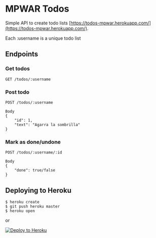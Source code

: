 # MPWAR Todos

Simple API to create todo lists [https://todos-mpwar.herokuapp.com/](https://todos-mpwar.herokuapp.com/).

Each :username is a unique todo list

## Endpoints

### Get todos

`GET /todos/:username`

### Post todo

`POST /todos/:username`

```
Body
{
    "id": 1,
    "text": "Agarra la sombrilla"
}
```

### Mark as done/undone

`POST /todos/:username/:id`

```
Body
{
    "done": true/false
}
```

## Deploying to Heroku

```
$ heroku create
$ git push heroku master
$ heroku open
```
or

[![Deploy to Heroku](https://www.herokucdn.com/deploy/button.png)](https://heroku.com/deploy)
